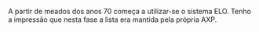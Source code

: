 A partir de meados dos anos 70 começa a utilizar-se o sistema ELO. Tenho a impressão que nesta fase a lista era mantida pela própria AXP.
